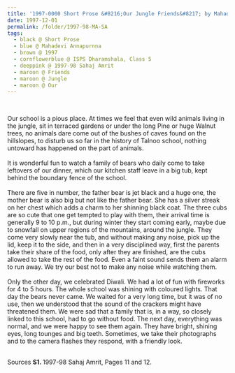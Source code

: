 ```yaml
---
title: '1997-0000 Short Prose &#8216;Our Jungle Friends&#8217; by Mahadevi Annapurnna, ISPS Dharamshala, Class 5 from 1997-98 Sahaj Amrit, Pages 11 and 12'
date: 1997-12-01
permalink: /folder/1997-98-MA-SA
tags:
  - black @ Short Prose
  - blue @ Mahadevi Annapurnna
  - brown @ 1997
  - cornflowerblue @ ISPS Dharamshala, Class 5
  - deeppink @ 1997-98 Sahaj Amrit
  - maroon @ Friends
  - maroon @ Jungle
  - maroon @ Our
---
```


<br>

<p>
Our school is a pious place. At times we feel that even wild animals living in the jungle, sit in terraced gardens or under the long Pine or huge Walnut trees, no animals dare come out of the bushes of caves found on the hillslopes, to disturb us so far in the history of Talnoo school, nothing untoward has happened on the part of animals.<br> 
<br>
It is wonderful fun to watch a family of bears who daily come to take leftovers of our dinner, which our kitchen staff leave in a big tub, kept behind the boundary fence of the school.<br>
<br>
There are five in number, the father bear is jet black and a huge one, the mother bear is also big but not like the father bear. She has a silver streak on her chest which adds a charm to her shinning black coat. The three cubs are so cute that one get tempted to play with them, their arrival time is generally 9 to 10 p.m., but during winter they start coming early, maybe due to snowfall on upper regions of the mountains, around the jungle. They come very slowly near the tub, and without making any noise, pick up the lid, keep it to the side, and then in a very disciplined way, first the parents take their share of the food, only after they are finished, are the cubs allowed to take the rest of the food. Even a faint sound sends them an alarm to run away. We try our best not to make any noise while watching them.<br>
<br>
Only the other day, we celebrated Diwali. We had a lot of fun with fireworks for 4 to 5 hours. The whole school was shining with coloured lights. That day the bears never came. We waited for a very long time, but it was of no use, then we understood that the sound of the crackers might have threatened them. We were sad that a family that is, in a way, so closely linked to this school, had to go without food. The next day, everything was normal, and we were happy to see them again. They have bright, shining eyes, long tounges and big teeth. Sometimes, we take their photographs and to the camera flashes they respond, with a friendly look.
</p>

<br>

<wave-list>
<list-title color="DarkSeaGreen" width="40">Sources</list-title>
  <list-item color="BlanchedAlmond"  width="280"><b>S1. </b> 1997-98 Sahaj Amrit, Pages 11 and 12.</list-item>
</wave-list>